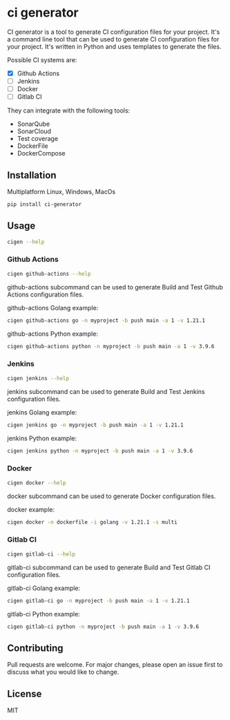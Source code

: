 # ci generator

CI generator is a tool to generate CI configuration files for your project.
It's a command line tool that can be used to generate CI configuration files for your project. It's written in Python and uses templates to generate the files.

Possible CI systems are:

- [x] Github Actions
- [ ] Jenkins
- [ ] Docker
- [ ] Gitlab CI

They can integrate with the following tools:

- SonarQube
- SonarCloud
- Test coverage
- DockerFile
- DockerCompose

## Installation

Multiplatform Linux, Windows, MacOs

```bash
pip install ci-generator
```

## Usage

```bash
cigen --help
```

### Github Actions

```bash
cigen github-actions --help
```

github-actions subcommand can be used to generate Build and Test Github Actions configuration files.

github-actions Golang example:

```bash
cigen github-actions go -n myproject -b push main -a 1 -v 1.21.1
```

github-actions Python example:

```bash
cigen github-actions python -n myproject -b push main -a 1 -v 3.9.6
```

### Jenkins

```bash
cigen jenkins --help
```

jenkins subcommand can be used to generate Build and Test Jenkins configuration files.

jenkins Golang example:

```bash
cigen jenkins go -n myproject -b push main -a 1 -v 1.21.1
```

jenkins Python example:

```bash
cigen jenkins python -n myproject -b push main -a 1 -v 3.9.6
```

### Docker

```bash
cigen docker --help
```

docker subcommand can be used to generate Docker configuration files.

docker example:

```bash
cigen docker -n dockerfile -i golang -v 1.21.1 -s multi
```

### Gitlab CI

```bash
cigen gitlab-ci --help
```

gitlab-ci subcommand can be used to generate Build and Test Gitlab CI configuration files.

gitlab-ci Golang example:

```bash
cigen gitlab-ci go -n myproject -b push main -a 1 -v 1.21.1
```

gitlab-ci Python example:

```bash
cigen gitlab-ci python -n myproject -b push main -a 1 -v 3.9.6
```

## Contributing

Pull requests are welcome. For major changes, please open an issue first to discuss what you would like to change.

## License

MIT
